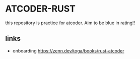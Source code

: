 # ATCODER-RUST
this repository is practice for atcoder.
Aim to be blue in rating!!

## links
- onboarding
https://zenn.dev/toga/books/rust-atcoder

